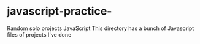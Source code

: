 # javascript-practice-
Random solo projects JavaScript
This directory has a bunch of Javascript files of projects I've done
